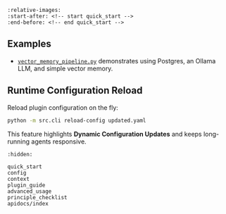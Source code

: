
```{include} ../../README.md
:relative-images:
:start-after: <!-- start quick_start -->
:end-before: <!-- end quick_start -->
```

## Examples

- [`vector_memory_pipeline.py`](../../examples/vector_memory_pipeline.py)
  demonstrates using Postgres, an Ollama LLM, and simple vector memory.

## Runtime Configuration Reload

Reload plugin configuration on the fly:

```bash
python -m src.cli reload-config updated.yaml
```

This feature highlights **Dynamic Configuration Updates** and keeps
long-running agents responsive.

```{toctree}
:hidden:

quick_start
config
context
plugin_guide
advanced_usage
principle_checklist
apidocs/index
```

